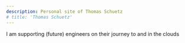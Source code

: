 ```yaml
---
description: Personal site of Thomas Schuetz
# title: 'Thomas Schuetz'
---
```


I am supporting (future) engineers on their journey to and in the clouds 
